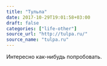 ```yaml
---
title: "Тульпа"
date: 2017-10-29T19:01:58+03:00
draft: false
categories: ["life-other"]
source_url: "http://tulpa.ru/"
source_name: "tulpa.ru"
---
```

Интересно как-нибудь попробовать.
<!--more-->
